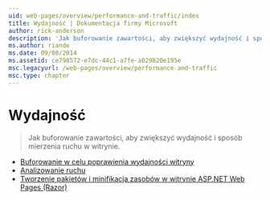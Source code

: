 ```yaml
---
uid: web-pages/overview/performance-and-traffic/index
title: Wydajność | Dokumentacja firmy Microsoft
author: rick-anderson
description: 'Jak buforowanie zawartości, aby zwiększyć wydajność i sposób mierzenia ruchu w witrynie.'
ms.author: riande
ms.date: 09/08/2014
ms.assetid: ce798572-e7dc-44c1-a7fe-a029820e195e
msc.legacyurl: /web-pages/overview/performance-and-traffic
msc.type: chapter
---
```

<a name="performance"></a>Wydajność
====================
> Jak buforowanie zawartości, aby zwiększyć wydajność i sposób mierzenia ruchu w witrynie.


- [Buforowanie w celu poprawienia wydajności witryny](15-caching-to-improve-the-performance-of-your-website.md)
- [Analizowanie ruchu](14-analyzing-traffic.md)
- [Tworzenie pakietów i minifikacja zasobów w witrynie ASP.NET Web Pages (Razor)](bundling-and-minifying-assets-in-an-aspnet-web-pages-razor-site.md)
